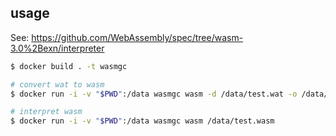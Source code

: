 ## usage

See: https://github.com/WebAssembly/spec/tree/wasm-3.0%2Bexn/interpreter

```sh
$ docker build . -t wasmgc

# convert wat to wasm
$ docker run -i -v "$PWD":/data wasmgc wasm -d /data/test.wat -o /data/test.wasm

# interpret wasm
$ docker run -i -v "$PWD":/data wasmgc wasm /data/test.wasm
```
